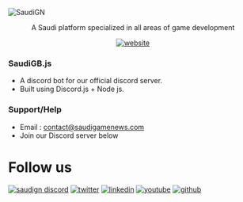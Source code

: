 ![SaudiGN](https://pbs.twimg.com/profile_banners/1499380001497657346/1653828476/1500x500)
<div align="center">
A Saudi platform specialized in all areas of game development

[![website](https://img.shields.io/badge/Official%20website-SaudiGN-purple)](https://saudigamenews.com)
</div>

### SaudiGB.js
- A discord bot for our official discord server.
- Built using Discord.js + Node js.

### Support/Help
- Email : contact@saudigamenews.com
- Join our Discord server below

# Follow us
[![saudign discord](https://img.shields.io/badge/Discord-5865F2?logo=discord&logoColor=white)](https://discord.gg/cp8XsStTCp)
[![twitter](https://img.shields.io/badge/Twitter-1DA1F2?e&logo=twitter&logoColor=white)](https://twitter.com/intent/follow?screen_name=saudign_sa)
[![linkedin](https://img.shields.io/badge/LinkedIn-0077B5?lable=SaudiGN&logo=linkedin)](https://www.linkedin.com/company/saudign)
[![youtube](https://img.shields.io/badge/YouTube-FF0000?logo=youtube&logoColor=white)](https://www.youtube.com/channel/UCOq4LxhPRwe9CVs37plZiTQ)
[![github](https://img.shields.io/badge/GitHub-100000?&logo=github&logoColor=white)](https://github.com/SaudiGN)

<!-- https://img.shields.io/badge/WhatsApp-25D366?logo=whatsapp&logoColor=white -->
<!-- https://img.shields.io/badge/Patreon-F96854?logo=patreon&logoColor=white -->
<!-- https://img.shields.io/badge/PayPal-00457C?logo=paypal&logoColor=white -->
